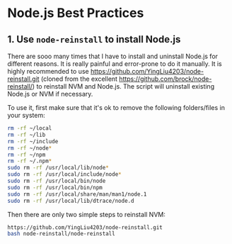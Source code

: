 # Node.js Best Practices

## 1. Use `node-reinstall` to install Node.js
There are sooo many times that I have to install and uninstall Node.js for different reasons. It is really painful and error-prone to do it manually.  It is highly recommended to use https://github.com/YingLiu4203/node-reinstall.git (cloned from the excellent https://github.com/brock/node-reinstall/) to reinstall NVM and Node.js. The script will uninstall existing Node.js or NVM if necessary. 

To use it, first make sure that it's ok to remove the following folders/files in your system:
```sh
rm -rf ~/local
rm -rf ~/lib
rm -rf ~/include
rm -rf ~/node*
rm -rf ~/npm
rm -rf ~/.npm*
sudo rm -rf /usr/local/lib/node*
sudo rm -rf /usr/local/include/node*
sudo rm -rf /usr/local/bin/node
sudo rm -rf /usr/local/bin/npm
sudo rm -rf /usr/local/share/man/man1/node.1
sudo rm -rf /usr/local/lib/dtrace/node.d
```

Then there are only two simple steps to reinstall NVM: 
```sh
https://github.com/YingLiu4203/node-reinstall.git
bash node-reinstall/node-reinstall  
```




